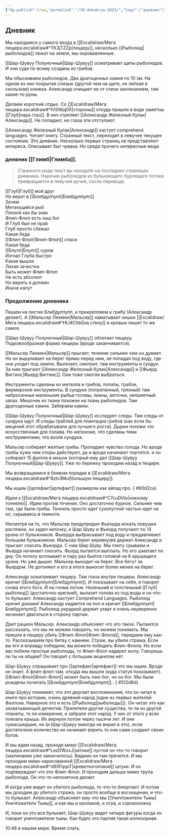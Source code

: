 ```yaml
---
{"dg-publish":true,"permalink":"/30-dekabrya-2023/","tags":["дневник"]}
---
```


## Дневник
Мы находимся у самого входа в [[Excalidraw/Мега пещера.excalidraw#^TK3jTZZp\|пещеру]], несколько [[Рыболюд\|рыболюдов]] лежат на земле, мы окровавленные. 

[[Шар-Шувуу Полуночный\|Шар-Шувуу]] осматривает щиты рыболюдов. И они судя по всему созданы из грибов. 

Мы обыскиваем рыболюдов. Два драгоценных камня по 10 зм. На одном из них покрытая слизью (другой чем на щите, не липкая а скользкая) книжка. Александр очищает ее от слизи заклинанием, там какие-то руны.

Делаем короткий отдых. Со [[Excalidraw/Мега пещера.excalidraw#^tVSWjq0X\|стороны]] откуда пришли в воде заметны [[Глуб\|пара глаз]]. В них стреляет [[Александр Железный Кулак\|Александр]]. Не попадает, но глаза эти отступают.

[[Александр Железный Кулак\|Александр]] кастует comprehend languages. Читает книгу. Странный текст, переходит в певучее текущее состояние. Это дневник. Несколько первых страниц не представляют интереса. Описывает быт чувака. Но среди прочего интересные вещи

### дневник [[Глимб\|Глимба]].

>Странного рода текст вы находите на последних страницах дневника. Наречие рыболюдов из булькающего бурлящего потока превращается в певучий ручей, после перевода.  
>
  [[Глуб\|Глуб]] мой друг    
  Но верит в [[Блибдулпулп\|Блибдулпулп]]  
  Зачем  
  Метающийся рыб  
  Плохой как бы знак  
  Флип-Флоп есть наш бог  
  И Глуб был не прав  
  Глуб просто сбежал  
  Какая беда  
  [[Флип-Флоп\|Флип-Флоп]] спаси  
  Какая беда  
  [[Блупл\|Блупл]] суров  
  Изгнал Глуба быстро  
  Какая вышла  
  Лихая зачистка  
  Быть может Флип-Флоп  
  Не есть абсолют  
  Но верить я должен  
  Иначе капут

### Продолжение дневника

Пишем на листке Блибдулпулп, и прикрепляем к грибу (Александр делает). А [[Мальсер Лекмен\|Мальсер]] наматывает кишки [[Excalidraw/Мега пещера.excalidraw#^HLI4Chbl\|на стену]] и кровью пишет то же самое.  

[[Шар-Шувуу Полуночный\|Шар-Шувуу]] облетает пещеру. Подковообразная форма пещеры (вроде заканчивается).

[[Мальсер Лекмен\|Мальсер]] прыгает, течение сильнее чем он думает. Но он выруливает на берег прямо перед ним, не попадая под воду, где она уходит под землю. Вылезает, смотрит, там инструменты и сундук. За ним прыгают [[Александр Железный Кулак\|Александр]] и [[Фьерд Виггинс\|Фьерд Виггинс]]. Они тоже смогли выбраться.

Инструменты сделаны из металла и грибов, лопаты, грабли, фермерские инструменты. В сундуке (потрепанный, грязный) там набросанные маленькие рыбьи головы, лианы, веточки, неприятный запах.
Мешочек из ткани похожее на ткань рыболюдов. Там драгоценные камни. Забираем камни.

[[Шар-Шувуу Полуночный\|Шар-Шувуу]] исследует следы. Там следы от сундука идут. И следы граблей для плантации грибов (как если бы мицелий этот обрабатывали для лучшего роста). Дырки похожи  что искусственные для полива. Но непохоже, что сделаны теми инструментами, что возле сундука.

Мальсер собирает желтые грибы. Пропадает чувство голода. Но вроде грибы хуже чем споры действуют, да и вроде начинают портится. и он  собирает 15 фунтов в мешок (который ему дал [[Шар-Шувуу Полуночный\|Шар-Шувуу]]. Уже по бережку проходим назад к пещере.

Мы возвращаемся в боевом порядке в [[Excalidraw/Мега пещера.excalidraw#^8zlv3Mul\|большую пещеру]]. 

Мы ищем [[артефакт\|артефакт]] размером как айпад про. 
{ #90d2ca}


Идем к [[Excalidraw/Мега пещера.excalidraw#^C7cuDVto\|южному тоннелю]]. Идем против течения. Оно достаточно бурное. Сильнее чем там, где были грибы. Тоннель просто идет сухопутной частью идет на юг, скрываясь в темноте. 

Несмотря на то, что Мальсер предупредил Фьеорда искать ловушки растяжки, он задел ниточку, и Шар Шуву и Фьеорд получают по 14 урона от булыжников. Фьеорда выбрасывает под воду и придавливает большим булыжником. Мальсер берет веревку(ее держит Александр  и прыгает спасать Фьеорда.  С ним Шар Шуву. Мы плиту срываем и Фьерда начинает сносить. Фьорд пытается выплыть. Но его шматает по дну. Он потиху всплывает и пару раз бьется головой на 6 крушащего урона. Но уже дышит. Мальсер выходит на берег. Все бегут за Фьердом. Не догоняют и его в итоге выносит более менее на берег. 

Александр осматривает пещеру. Там глаза внутри пещеры. Александр кричит [[Блибдулпулп\|Блибдулпулп]]. И показывает на себя, и говорит снова этого бога. И на гнома потом. Низенький и толстенький [[Глуб\|рыболюд]] (достаточно крепкий), вылазит голова из под воды и он что-то булькает. Александр кастует Comprehend Languages. Рыболюд кричит докажи! Александр кидается на пол и кричит [[Блибдулпулп\|Блибдулпулп]]. Рыболюд украдкой держит ухват и очень неуверенно начинает двигаться в сторону партии. 

Дает рацион Мальсер. Александр объясняет что это такое. Пытаются рассказать, что мы не можем говорить, но можем понимать. Мы пришли в пещеру убить [[Флип-Флоп\|Флип-Флопа]], передаем ему как-то. Рассказываем про битву с камнем. Страж, вы убили стража. Если вы его и вправду победили, вы можете победить Флип-Флопа. Но если вас побили простые рыболюды, то Флип-Флоп надерет жопу. Говоришь ли ты на общем? Он говорит с большим акцентом нет. 

Шар-Шувуу спрашивает про [[артефакт\|артефакт]] что мы ищем. Вроде не знает. А флип-флоп там, откуда мы вышли (куда статуя показывает). [[Флип-Флоп\|Флип-Флоп]] может быть лже-бог, но он бог. Мы были рождены почитать [[Блибдулпулп\|Блибдулпулп]] .
{ #512d6d}


Шар-Шувуу понимает, что это дергает воспоминания, что он читал в книге про истории, очень древний народ (одни из первых жителей Фаэтона. Наверное это и есть [[Рыболюд\|рыболюды]]). Он читал это как захватывающий детектив. Прилетели другие существа, то ли из другой планеты, то ли измерения, и забрали этот народ. У них от этого у всех поехала крыша. Их вернули потом через тысячи лет. И они сумасшедшие, но (и Шар-Шувуу никогда не верил в это), если достаточное количество их начинает верить то они сами создают своих богов. 

И мы идем назад, проходя мимо [[Excalidraw/Мега пещера.excalidraw#^LezDWuxJ\|затоки]] пустой он что-то говорит (заклинание уже закончилось). Видимо он там прячется. И мы проходим мимо нарисованной [[Excalidraw/Мега пещера.excalidraw#^nBSFqqoT\|креветкоголовой]] штуки. И он подтверждает что это Флип-Флоп. И проходим дальше мимо трупа рыболюда. Он что-то непонятное делает. 

И когда уже видит он убитого рыболюда, то что-то блюрпает. И потом мы доходим до убитого стража, он просто вообще в восхищении, и что-то булькает. Александр объясняет ему что мы [[Уничтожители Тьмы\|Уничтожители Тьмы]], и как мы и кроликов, и огра, и сороконожку

И, пока он это все булькает, Шар-Шувуу видит четыре фигуры когда он говорит уничтожители тьмы. Как будто это партия такая иллюзорная.

10:46 в нашем мире. Время спать. 

